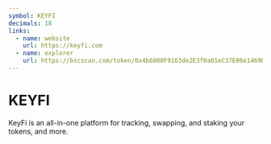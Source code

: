 ```yaml
---
symbol: KEYFI
decimals: 18
links:
  - name: website
    url: https://keyfi.com
  - name: explorer
    url: https://bscscan.com/token/0x4b6000F9163de2E3f0a01eC37E06e1469DBbcE9d
---
```


# KEYFI

KeyFi is an all-in-one platform for tracking, swapping, and staking your tokens, and more.
